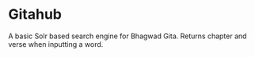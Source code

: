 # Gitahub
A basic Solr based search engine for Bhagwad Gita. Returns chapter and verse when inputting a word. 
